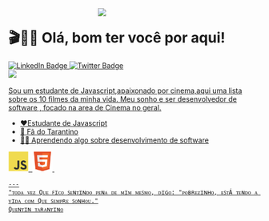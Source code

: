 
<img src = "https://user-images.githubusercontent.com/116031921/200096016-49da8ed0-140f-4fb7-a5bb-a4ee7fb2e44b.gif" width = "325px" align = "right">



# 🎬👰🔪 Olá, bom ter você por aqui!
  <div id="badges">
<a href="https://www.linkedin.com/in/jackson-luis-9519a31bb/"><img src="https://img.shields.io/badge/LinkedIn-blue?style=for-the-badge&logo=linkedin&logoColor=white" alt="LinkedIn Badge"/>
  <a href="https://twitter.com/JOESTAR48333311"><img src="https://img.shields.io/badge/Twitter-blue?style=for-the-badge&logo=twitter&logoColor=white" alt="Twitter Badge"/> <br>
  <a href="https://filmow.com/listas/os-10-filmes-da-minha-vida-l224274/"><img src="https://user-images.githubusercontent.com/116031921/200095151-9a3cd199-b5ee-4cb7-9a21-b9d34f4a24e8.png"
                                                                               </div>                                                                          
    </div>
  
  Sou um estudante de Javascript,apaixonado por cinema,aqui uma lista sobre os 10 filmes da minha vida.
    Meu sonho e ser desenvolvedor de software , focado na area de Cinema no geral.
    
    
   - ❤Estudante de Javascript
   - 🖤 Fã do Tarantino
   - 👩‍💻 Aprendendo algo sobre desenvolvimento de software
 <div>
  <img src="https://github.com/devicons/devicon/blob/master/icons/javascript/javascript-original.svg" title="JavaScript" alt="JavaScript" width="40" height="40"/>&nbsp;
  <img src="https://github.com/devicons/devicon/blob/master/icons/html5/html5-original.svg" title="HTML5" alt="HTML" width="40" height="40"/>&nbsp;
    </div>
    
    ---
    "ᴛᴏᴅᴀ ᴠᴇᴢ Qᴜᴇ ꜰɪᴄᴏ ꜱᴇɴᴛɪɴᴅᴏ ᴘᴇɴᴀ ᴅᴇ ᴍɪᴍ ᴍᴇꜱᴍᴏ, ᴅɪɢᴏ: "ᴘᴏʙʀᴇᴢɪɴʜᴏ, ᴇꜱᴛÁ ᴛᴇɴᴅᴏ ᴀ ᴠɪᴅᴀ ᴄᴏᴍ Qᴜᴇ ꜱᴇᴍᴘʀᴇ ꜱᴏɴʜᴏᴜ."
    Qᴜᴇɴᴛɪɴ ᴛᴀʀᴀɴᴛɪɴᴏ

